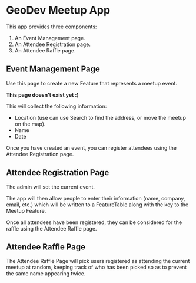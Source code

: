 # GeoDev Meetup App

This app provides three components:

1. An Event Management page.
2. An Attendee Registration page.
3. An Attendee Raffle page.

## Event Management Page
Use this page to create a new Feature that represents a meetup event.

**This page doesn't exist yet :)**

This will collect the following information:
* Location (use can use Search to find the address, or move the meetup on the map).
* Name
* Date

Once you have created an event, you can register attendees using the Attendee Registration page.

## Attendee Registration Page
The admin will set the current event.

The app will then allow people to enter their information (name, company, email, etc.) which will be written to a FeatureTable along with the key to the Meetup Feature.

Once all attendees have been registered, they can be considered for the raffle using the Attendee Raffle page.

## Attendee Raffle Page
The Attendee Raffle Page will pick users registered as attending the current meetup at random, keeping track of who has been picked so as to prevent the same name appearing twice.